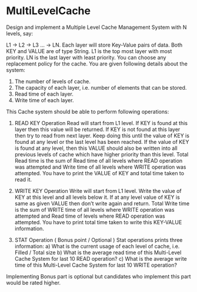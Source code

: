 # MultiLevelCache

Design and implement a Multiple Level Cache Management System with N levels, say:

L1 -> L2 -> L3 … -> LN. Each layer will store Key-Value pairs of data. Both KEY and VALUE are of type String. L1 is the top most layer with most priority. LN is the last layer with least priority. You can choose any replacement policy for the cache. You are given following details about the system:
1. The number of levels of cache.
2. The capacity of each layer, i.e. number of elements that can be stored.
3. Read time of each layer.
4. Write time of each layer.

This Cache system should be able to perform following operations:

1. READ KEY Operation
Read will start from L1 level. If KEY is found at this layer then this value will be returned. If KEY is not found at this layer then try to read from next layer. Keep doing this until the value of KEY is found at any level or the last level has been reached. If the value of KEY is found at any level, then this VALUE should also be written into all previous levels of cache which have higher priority than this level. Total Read time is the sum of Read time of all levels where READ operation was attempted and Write time of all levels where WRITE operation was attempted. You have to print the VALUE of KEY and total time taken to read it.

2. WRITE KEY Operation
Write will start from L1 level. Write the value of KEY at this level and all levels below it. If at any level value of KEY is same as given VALUE then don’t write again and return. Total Write time is the sum of WRITE time of all levels where WRITE operation was attempted and Read time of levels where READ operation was attempted. You have to print total time taken to write this KEY-VALUE information.

3. STAT Operation ( Bonus point / Optional )
Stat operations prints three information:
a) What is the current usage of each level of cache, i.e. Filled / Total size
b) What is the average read time of this Multi-Level Cache System for last 10 READ operation?
c) What is the average write time of this Multi-Level Cache System for last 10 WRITE operation?

Implementing Bonus part is optional but candidates who implement this part would be rated higher.

